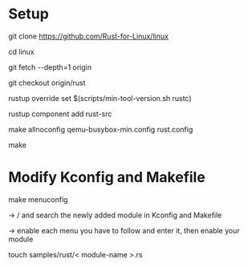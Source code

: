 # Setup
git clone https://github.com/Rust-for-Linux/linux

cd linux

git fetch --depth=1 origin

git checkout origin/rust

rustup override set $(scripts/min-tool-version.sh rustc)

rustup component add rust-src

make allnoconfig qemu-busybox-min.config rust.config

make

# Modify Kconfig and Makefile

make menuconfig

-> / and search the newly added module in Kconfig and Makefile

-> enable each menu you have to follow and enter it, then enable your module

touch samples/rust/< module-name >.rs